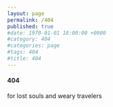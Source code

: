 ```yaml
---
layout: page
permalink: /404
published: true
#date: 1970-01-01 18:00:00 +0900
#category: 404
#categories: page
#tags: 404
#title: 404
---
```




#### 404

for lost souls and weary travelers

